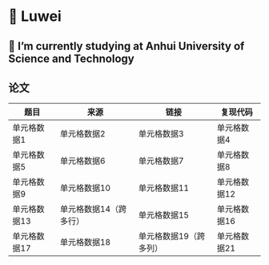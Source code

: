 

<!--
**2023201123/2023201123** is a ✨ _special_ ✨ repository because its `README.md` (this file) appears on your GitHub profile.

Here are some ideas to get you started:

- 🔭 I’m currently working on ...
- 🌱 I’m currently learning ...
- 👯 I’m looking to collaborate on ...
- 🤔 I’m looking for help with ...
- 💬 Ask me about ...
- 📫 How to reach me: ...
- 😄 Pronouns: ...
- ⚡ Fun fact: ...
-->


# 🌱 Luwei 
  
## 🔭 I’m currently studying at Anhui University of Science and Technology
  
<!-- 其他内容 -->  
  
## 论文
  

  
| 题目        | 来源        | 链接        | 复现代码        |  
| ---------- | ---------- | ---------- | ---------- |  
| 单元格数据1 | 单元格数据2 | 单元格数据3 | 单元格数据4 |  
| 单元格数据5 | 单元格数据6 | 单元格数据7 | 单元格数据8 |  
| 单元格数据9 | 单元格数据10 | 单元格数据11 | 单元格数据12 |  
| 单元格数据13 | 单元格数据14（跨多行） | 单元格数据15 | 单元格数据16 |  
| 单元格数据17 | 单元格数据18 | 单元格数据19（跨多列） | 单元格数据21 | 单元格数据22 |  
  
